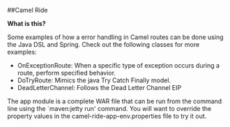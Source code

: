 ##Camel Ride

**What is this?**

Some examples of how a error handling in Camel routes can be done using the Java DSL and Spring. Check out the following classes for more examples:

 - OnExceptionRoute: When a specific type of exception occurs during a route, perform specified behavior.
 - DoTryRoute: Mimics the java Try Catch Finally model.
 - DeadLetterChannel: Follows the Dead Letter Channel EIP

The app module is a complete WAR file that can be run from the command line using the `maven:jetty run' command. You will want to override the property values in the camel-ride-app-env.properties file to try it out.
